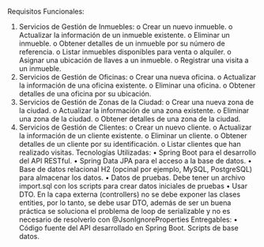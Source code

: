 Requisitos Funcionales:
1.	Servicios de Gestión de Inmuebles:
o	Crear un nuevo inmueble.
o	Actualizar la información de un inmueble existente.
o	Eliminar un inmueble.
o	Obtener detalles de un inmueble por su número de referencia.
o	Listar inmuebles disponibles para venta o alquiler.
o	Asignar una ubicación de llaves a un inmueble.
o	Registrar una visita a un inmueble.
2.	Servicios de Gestión de Oficinas:
o	Crear una nueva oficina.
o	Actualizar la información de una oficina existente.
o	Eliminar una oficina.
o	Obtener detalles de una oficina por su ubicación.
3.	Servicios de Gestión de Zonas de la Ciudad:
o	Crear una nueva zona de la ciudad.
o	Actualizar la información de una zona existente.
o	Eliminar una zona de la ciudad.
o	Obtener detalles de una zona de la ciudad.
4.	Servicios de Gestión de Clientes:
o	Crear un nuevo cliente.
o	Actualizar la información de un cliente existente.
o	Eliminar un cliente.
o	Obtener detalles de un cliente por su identificación.
o	Listar clientes que han realizado visitas.
Tecnologías Utilizadas:
•	Spring Boot para el desarrollo del API RESTful.
•	Spring Data JPA para el acceso a la base de datos.
•	Base de datos relacional H2 (opcinal por ejemplo, MySQL, PostgreSQL) para almacenar los datos.
•	Datos de pruebas. Debe tener un archivo import.sql con los scripts para crear datos iniciales de pruebas
•	Usar DTO. En la capa externa (controllers) no se debe exponer las clases entities, por lo tanto, se debe usar DTO, además de ser un buena práctica se soluciona el problema de loop de serializable y no es necesario de resolverlo con @JsonIgnoreProperties
Entregables:
•	Código fuente del API desarrollado en Spring Boot. Scripts de base datos.
